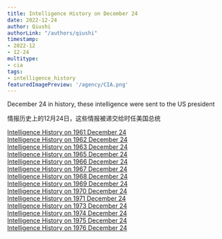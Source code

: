 ```yaml
---
title: Intelligence History on December 24
date: 2022-12-24
author: Qiushi 
authorLink: "/authors/qiushi"
timestamp: 
- 2022-12
- 12-24
multitype: 
- cia
tags: 
- intelligence_history
featuredImagePreview: '/agency/CIA.png'
---
```



December 24 in history, these intelligence were sent to the US president

情报历史上的12月24日，这些情报被递交给时任美国总统

<!--more-->







[Intelligence History on 1961 December 24](/dailybrief/1961-12-24)   
[Intelligence History on 1962 December 24](/dailybrief/1962-12-24)   
[Intelligence History on 1963 December 24](/dailybrief/1963-12-24)   
[Intelligence History on 1965 December 24](/dailybrief/1965-12-24)   
[Intelligence History on 1966 December 24](/dailybrief/1966-12-24)   
[Intelligence History on 1967 December 24](/dailybrief/1967-12-24)   
[Intelligence History on 1968 December 24](/dailybrief/1968-12-24)   
[Intelligence History on 1969 December 24](/dailybrief/1969-12-24)   
[Intelligence History on 1970 December 24](/dailybrief/1970-12-24)   
[Intelligence History on 1971 December 24](/dailybrief/1971-12-24)   
[Intelligence History on 1973 December 24](/dailybrief/1973-12-24)   
[Intelligence History on 1974 December 24](/dailybrief/1974-12-24)   
[Intelligence History on 1975 December 24](/dailybrief/1975-12-24)   
[Intelligence History on 1976 December 24](/dailybrief/1976-12-24)   
